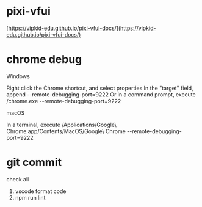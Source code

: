 # pixi-vfui

[https://vipkid-edu.github.io/pixi-vfui-docs/](https://vipkid-edu.github.io/pixi-vfui-docs/)

# chrome debug 

Windows

Right click the Chrome shortcut, and select properties
In the "target" field, append --remote-debugging-port=9222
Or in a command prompt, execute <path to chrome>/chrome.exe --remote-debugging-port=9222

macOS

In a terminal, execute /Applications/Google\ Chrome.app/Contents/MacOS/Google\ Chrome --remote-debugging-port=9222

# git commit
check all

1. vscode format code
2. npm run lint